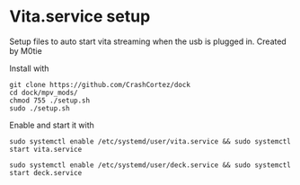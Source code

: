 # Vita.service setup
Setup files to auto start vita streaming when the usb is plugged in. Created by M0tie

Install with

```
git clone https://github.com/CrashCortez/dock
cd dock/mpv_mods/
chmod 755 ./setup.sh
sudo ./setup.sh
```

Enable and start it with
```
sudo systemctl enable /etc/systemd/user/vita.service && sudo systemctl start vita.service
```
```
sudo systemctl enable /etc/systemd/user/deck.service && sudo systemctl start deck.service
```
